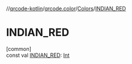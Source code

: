 //[qrcode-kotlin](../../../index.md)/[qrcode.color](../index.md)/[Colors](index.md)/[INDIAN_RED](-i-n-d-i-a-n_-r-e-d.md)

# INDIAN_RED

[common]\
const val [INDIAN_RED](-i-n-d-i-a-n_-r-e-d.md): [Int](https://kotlinlang.org/api/latest/jvm/stdlib/kotlin/-int/index.html)
